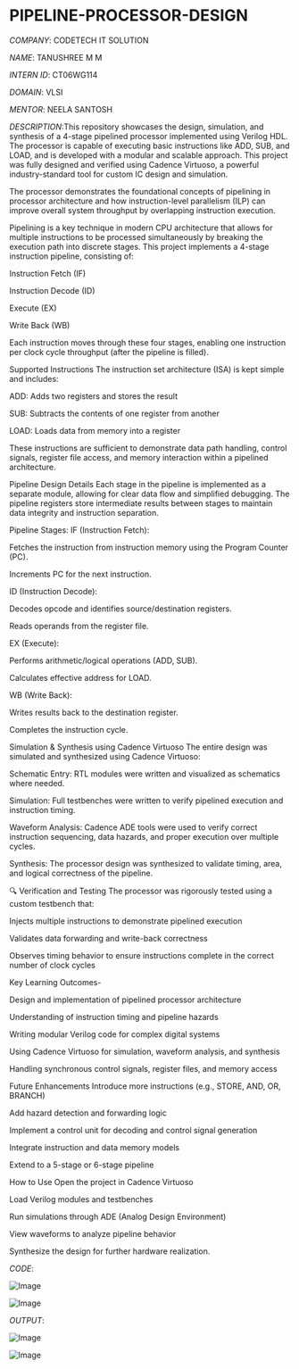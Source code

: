 # PIPELINE-PROCESSOR-DESIGN

*COMPANY*: CODETECH IT SOLUTION

*NAME*: TANUSHREE M M

*INTERN ID*: CT06WG114

*DOMAIN*: VLSI

*MENTOR*: NEELA SANTOSH

*DESCRIPTION*:This repository showcases the design, simulation, and synthesis of a 4-stage pipelined processor implemented using Verilog HDL. The processor is capable of executing basic instructions like ADD, SUB, and LOAD, and is developed with a modular and scalable approach. This project was fully designed and verified using Cadence Virtuoso, a powerful industry-standard tool for custom IC design and simulation.

The processor demonstrates the foundational concepts of pipelining in processor architecture and how instruction-level parallelism (ILP) can improve overall system throughput by overlapping instruction execution.

Pipelining is a key technique in modern CPU architecture that allows for multiple instructions to be processed simultaneously by breaking the execution path into discrete stages. This project implements a 4-stage instruction pipeline, consisting of:

Instruction Fetch (IF)

Instruction Decode (ID)

Execute (EX)

Write Back (WB)

Each instruction moves through these four stages, enabling one instruction per clock cycle throughput (after the pipeline is filled).

Supported Instructions
The instruction set architecture (ISA) is kept simple and includes:

ADD: Adds two registers and stores the result

SUB: Subtracts the contents of one register from another

LOAD: Loads data from memory into a register

These instructions are sufficient to demonstrate data path handling, control signals, register file access, and memory interaction within a pipelined architecture.

Pipeline Design Details
Each stage in the pipeline is implemented as a separate module, allowing for clear data flow and simplified debugging. The pipeline registers store intermediate results between stages to maintain data integrity and instruction separation.

Pipeline Stages:
IF (Instruction Fetch):

Fetches the instruction from instruction memory using the Program Counter (PC).

Increments PC for the next instruction.

ID (Instruction Decode):

Decodes opcode and identifies source/destination registers.

Reads operands from the register file.

EX (Execute):

Performs arithmetic/logical operations (ADD, SUB).

Calculates effective address for LOAD.

WB (Write Back):

Writes results back to the destination register.

Completes the instruction cycle.

Simulation & Synthesis using Cadence Virtuoso
The entire design was simulated and synthesized using Cadence Virtuoso:

Schematic Entry: RTL modules were written and visualized as schematics where needed.

Simulation: Full testbenches were written to verify pipelined execution and instruction timing.

Waveform Analysis: Cadence ADE tools were used to verify correct instruction sequencing, data hazards, and proper execution over multiple cycles.

Synthesis: The processor design was synthesized to validate timing, area, and logical correctness of the pipeline.

🔍 Verification and Testing
The processor was rigorously tested using a custom testbench that:

Injects multiple instructions to demonstrate pipelined execution

Validates data forwarding and write-back correctness

Observes timing behavior to ensure instructions complete in the correct number of clock cycles

Key Learning Outcomes-

Design and implementation of pipelined processor architecture

Understanding of instruction timing and pipeline hazards

Writing modular Verilog code for complex digital systems

Using Cadence Virtuoso for simulation, waveform analysis, and synthesis

Handling synchronous control signals, register files, and memory access

Future Enhancements
Introduce more instructions (e.g., STORE, AND, OR, BRANCH)

Add hazard detection and forwarding logic

Implement a control unit for decoding and control signal generation

Integrate instruction and data memory models

Extend to a 5-stage or 6-stage pipeline

How to Use
Open the project in Cadence Virtuoso

Load Verilog modules and testbenches

Run simulations through ADE (Analog Design Environment)

View waveforms to analyze pipeline behavior

Synthesize the design for further hardware realization.

*CODE*:

![Image](https://github.com/user-attachments/assets/75deab92-ba82-4740-b858-be0d4b84aac5)

![Image](https://github.com/user-attachments/assets/1fef72bd-b9db-4744-8d5c-5257026fa9e7)


*OUTPUT*: 

![Image](https://github.com/user-attachments/assets/208e6f14-f5e1-441e-9f5f-d30ec4f7a98b)

![Image](https://github.com/user-attachments/assets/9b8a6782-92fc-44ed-93f9-5360ecf615d8)











